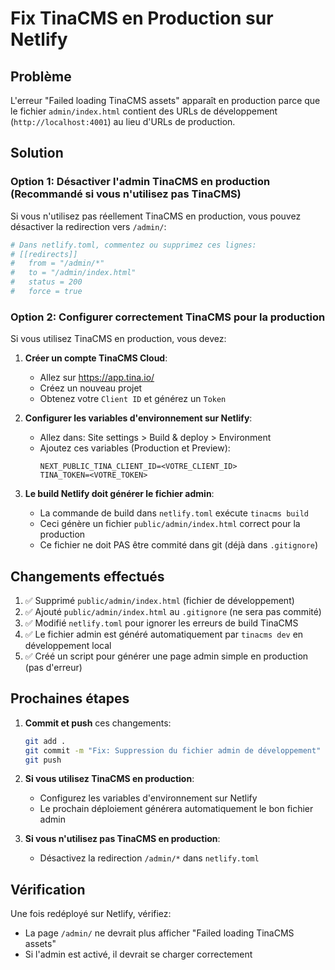 # Fix TinaCMS en Production sur Netlify

## Problème

L'erreur "Failed loading TinaCMS assets" apparaît en production parce que le fichier `admin/index.html` contient des URLs de développement (`http://localhost:4001`) au lieu d'URLs de production.

## Solution

### Option 1: Désactiver l'admin TinaCMS en production (Recommandé si vous n'utilisez pas TinaCMS)

Si vous n'utilisez pas réellement TinaCMS en production, vous pouvez désactiver la redirection vers `/admin/`:

```toml
# Dans netlify.toml, commentez ou supprimez ces lignes:
# [[redirects]]
#   from = "/admin/*"
#   to = "/admin/index.html"
#   status = 200
#   force = true
```

### Option 2: Configurer correctement TinaCMS pour la production

Si vous utilisez TinaCMS en production, vous devez:

1. **Créer un compte TinaCMS Cloud**:
   - Allez sur https://app.tina.io/
   - Créez un nouveau projet
   - Obtenez votre `Client ID` et générez un `Token`

2. **Configurer les variables d'environnement sur Netlify**:
   - Allez dans: Site settings > Build & deploy > Environment
   - Ajoutez ces variables (Production et Preview):
     ```
     NEXT_PUBLIC_TINA_CLIENT_ID=<VOTRE_CLIENT_ID>
     TINA_TOKEN=<VOTRE_TOKEN>
     ```

3. **Le build Netlify doit générer le fichier admin**:
   - La commande de build dans `netlify.toml` exécute `tinacms build`
   - Ceci génère un fichier `public/admin/index.html` correct pour la production
   - Ce fichier ne doit PAS être commité dans git (déjà dans `.gitignore`)

## Changements effectués

1. ✅ Supprimé `public/admin/index.html` (fichier de développement)
2. ✅ Ajouté `public/admin/index.html` au `.gitignore` (ne sera pas commité)
3. ✅ Modifié `netlify.toml` pour ignorer les erreurs de build TinaCMS
4. ✅ Le fichier admin est généré automatiquement par `tinacms dev` en développement local
5. ✅ Créé un script pour générer une page admin simple en production (pas d'erreur)

## Prochaines étapes

1. **Commit et push** ces changements:
   ```bash
   git add .
   git commit -m "Fix: Suppression du fichier admin de développement"
   git push
   ```

2. **Si vous utilisez TinaCMS en production**:
   - Configurez les variables d'environnement sur Netlify
   - Le prochain déploiement générera automatiquement le bon fichier admin

3. **Si vous n'utilisez pas TinaCMS en production**:
   - Désactivez la redirection `/admin/*` dans `netlify.toml`

## Vérification

Une fois redéployé sur Netlify, vérifiez:
- La page `/admin/` ne devrait plus afficher "Failed loading TinaCMS assets"
- Si l'admin est activé, il devrait se charger correctement


